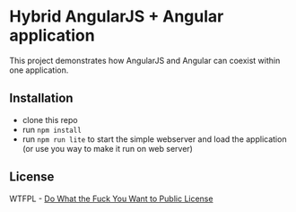 # Hybrid AngularJS + Angular application

This project demonstrates how AngularJS and Angular can coexist within one application.

## Installation

* clone this repo
* run `npm install`
* run `npm run lite` to start the simple webserver and load the application (or use you way to make it run on web server)


## License
WTFPL - [Do What the Fuck You Want to Public License](http://www.wtfpl.net/)